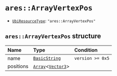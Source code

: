 # `ares::ArrayVertexPos`

- [`UbiResourceType`](./index.md#ubiresourcetype-string): `"ares::ArrayVertexPos"`

## `ares::ArrayVertexPos` structure

| Name | Type | Condition |
| :-- | :-- | :-- |
| name | [`BasicString`](../base.md#basicstring-structure) | `version >= 0x5` |
| positions | [`Array`](../base.md#array-structure)<[`Vector3`](../base.md#vector3-structure)> |  |
